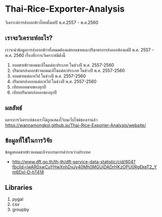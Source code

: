 # Thai-Rice-Exporter-Analysis
วิเคราะห์การส่งออกข้าวไทยตั้งแต่ปี พ.ศ.2557 - พ.ศ.2560
## เราจะวิเคราะห์อะไร?
เราจะนำข้อมูลการส่งออกข้าวทั้งหมดต้องแต่ยอดขายและปริมาตรการส่งออกต้องแต่ปี พ.ศ. 2557 - พ.ศ. 2560 เรื่องที่เราจะวิเคราะห์มีดังนี้
  1. ยอดขายข้าวหอมมะลิในแต่ละประเภท ในช่วงปี พ.ศ. 2557-2560
  2. ปริมาตรส่งออกข้าวหอมมะลิในแต่ละประเภท ในช่วงปี พ.ศ. 2557-2560
  3. ยอดขายแต่ละทวีป ในช่วงปี พ.ศ. 2557-2560
  4. ปริมาตรส่งออกแต่ละทวีป ในช่วงปี พ.ศ. 2557-2560
  5. เทียบยอดขายของทุกปี
  6. เทียบปริมาตรส่งออกของทุกปี
## ผลลัพธ์
  ผลจาการวิเคราะห์ของเราได้ถูกแสดงไว้บนเว็บไซต์ของเราแล้ว https://wannamongkol.github.io/Thai-Rice-Exporter-Analysis/website/
## ข้อมูลที่ใช้ในการวิจัย
ข้อมูลยอดขายข้าวหอมมะลิจากกรมการค้าระหว่างประเทศ
  - http://www.dft.go.th/th-th/dft-service-data-statistic/cid/604?fbclid=IwAR0xwCuYHwXnhDvJy40Mh0MGUjDADrHKzOPU0RgEkeT2_Ym6Dxl-D-hT418
## Libraries
  1. pygal
  2. csv
  3. groupby
